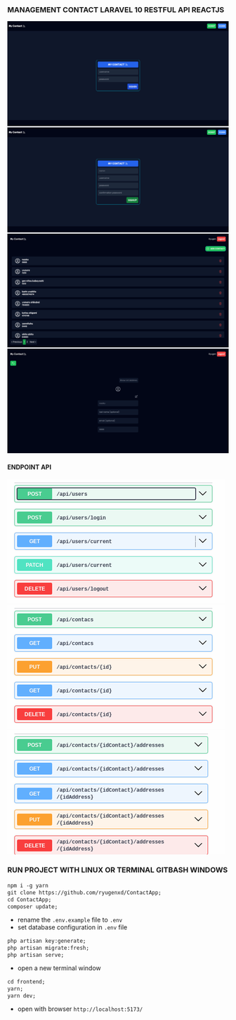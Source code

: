### MANAGEMENT CONTACT LARAVEL 10 RESTFUL API  REACTJS


![Login](/docs/screenshot/screencapture-localhost-5173-login-2023-12-14-11_56_27.png)
![Register](/docs/screenshot/screencapture-localhost-5173-register-2023-12-14-11_56_05.png)
![Contacts](/docs/screenshot/screencapture-localhost-5173-dashboard-2023-12-14-11_54_02.png)
![Detail](/docs/screenshot/screencapture-localhost-5173-contact-10-2023-12-14-11_55_18.png)


#### ENDPOINT API

![user](/docs/screenshot/api/user.png) ![contact](/docs/screenshot/api/contact.png) ![address](/docs/screenshot/api/address.png)


### RUN PROJECT WITH LINUX OR TERMINAL GITBASH WINDOWS

```shell
npm i -g yarn
git clone https://github.com/ryugenxd/ContactApp;
cd ContactApp;
composer update;
```
- rename the ```.env.example``` file to ```.env```
- set database configuration in ```.env``` file

```shell
php artisan key:generate;
php artisan migrate:fresh;
php artisan serve;
```
- open a new terminal window

```shell
cd frontend;
yarn;
yarn dev;
```
- open with browser ```http://localhost:5173/```
